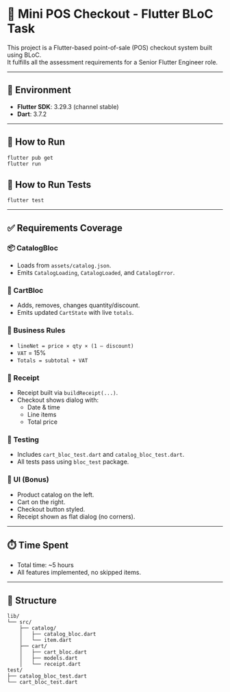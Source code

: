 # 🧾 Mini POS Checkout - Flutter BLoC Task

This project is a Flutter-based point-of-sale (POS) checkout system built using BLoC.  
It fulfills all the assessment requirements for a Senior Flutter Engineer role.

---

## 🔧 Environment

- **Flutter SDK**: 3.29.3 (channel stable)
- **Dart**: 3.7.2

---

## 🚀 How to Run

```
flutter pub get
flutter run
```

## 🧪 How to Run Tests

```
flutter test
```

---

## ✅ Requirements Coverage

### 📦 CatalogBloc
- Loads from `assets/catalog.json`.
- Emits `CatalogLoading`, `CatalogLoaded`, and `CatalogError`.

### 🛒 CartBloc
- Adds, removes, changes quantity/discount.
- Emits updated `CartState` with live `totals`.

### 🧮 Business Rules
- `lineNet = price × qty × (1 – discount)`
- `VAT` = 15%
- `Totals = subtotal + VAT`

### 🧾 Receipt
- Receipt built via `buildReceipt(...)`.
- Checkout shows dialog with:
    - Date & time
    - Line items
    - Total price

### 🧪 Testing
- Includes `cart_bloc_test.dart` and `catalog_bloc_test.dart`.
- All tests pass using `bloc_test` package.

### 🎨 UI (Bonus)
- Product catalog on the left.
- Cart on the right.
- Checkout button styled.
- Receipt shown as flat dialog (no corners).

---

## ⏱️ Time Spent

- Total time: ~5 hours
- All features implemented, no skipped items.

---

## 📁 Structure

```
lib/
└── src/
    ├── catalog/
    │   ├── catalog_bloc.dart
    │   └── item.dart
    ├── cart/
    │   ├── cart_bloc.dart
    │   ├── models.dart
    │   └── receipt.dart
test/
├── catalog_bloc_test.dart
└── cart_bloc_test.dart
```
